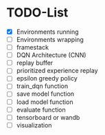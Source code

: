 # TODO-List

- [X] Environments running
- [ ] Environments wrapping
- [ ] framestack
- [ ] DQN Architecture (CNN)
- [ ] replay buffer
- [ ] prioritized experience replay
- [ ] epsilon greedy policy
- [ ] train_dqn function
- [ ] save model function
- [ ] load model function
- [ ] evaluate function
- [ ] tensorboard or wandb
- [ ] visualization
